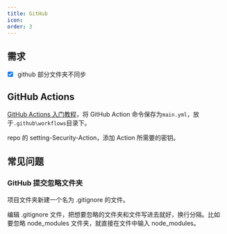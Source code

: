 ```yaml
---
title: GitHub
icon: 
order: 3
---
```


## 需求

- [x] github 部分文件夹不同步

## GitHub Actions

[GitHub Actions 入门教程](http://www.ruanyifeng.com/blog/2019/09/getting-started-with-github-actions.html)，将 GitHub Action 命令保存为`main.yml`，放于`.github\workflows`目录下。

repo 的 setting-Security-Action，添加 Action 所需要的密钥。

## 常见问题

### GitHub 提交忽略文件夹

项目文件夹新建一个名为 .gitignore 的文件。

编辑 .gitignore 文件，把想要忽略的文件夹和文件写进去就好，换行分隔。比如要忽略 node_modules 文件夹，就直接在文件中输入 node_modules。
